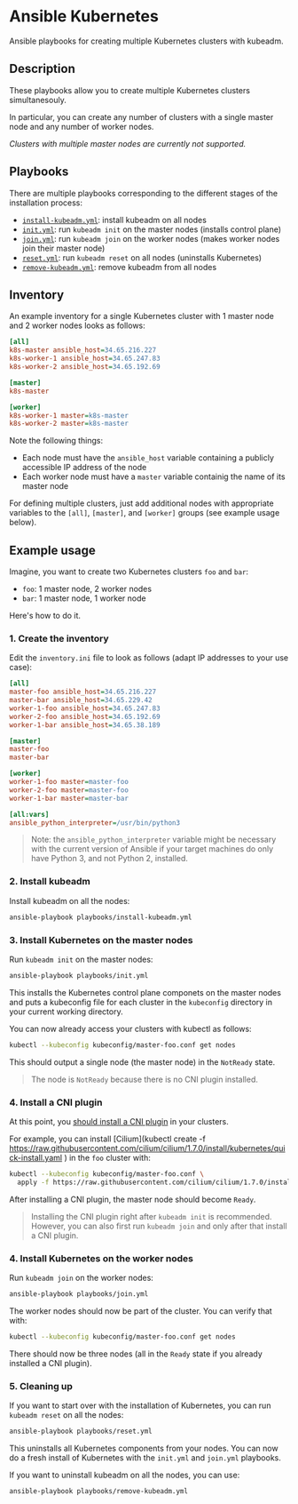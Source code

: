 # Ansible Kubernetes

Ansible playbooks for creating multiple Kubernetes clusters with kubeadm.

## Description

These playbooks allow you to create multiple Kubernetes clusters simultanesouly.

In particular, you can create any number of clusters with a single master node and any number of worker nodes.

_Clusters with multiple master nodes are currently not supported._

## Playbooks

There are multiple playbooks corresponding to the different stages of the installation process:

- [`install-kubeadm.yml`](playbooks/install-kubeadm.yml): install kubeadm on all nodes
- [`init.yml`](playbooks/init.yml): run `kubeadm init` on the master nodes (installs control plane)
- [`join.yml`](playbooks/join.yml): run `kubeadm join` on the worker nodes (makes worker nodes join their master node)
- [`reset.yml`](playbooks/reset.yml): run `kubeadm reset`  on all nodes  (uninstalls Kubernetes)
- [`remove-kubeadm.yml`](playbooks/remove-kubeadm.yml): remove kubeadm from all nodes

## Inventory

An example inventory for a single Kubernetes cluster with 1 master node and 2 worker nodes looks as follows:

```ini
[all]
k8s-master ansible_host=34.65.216.227
k8s-worker-1 ansible_host=34.65.247.83
k8s-worker-2 ansible_host=34.65.192.69

[master]
k8s-master

[worker]
k8s-worker-1 master=k8s-master
k8s-worker-2 master=k8s-master
```

Note the following things:

- Each node must have the `ansible_host` variable containing a publicly accessible IP address of the node
- Each worker node must have a `master` variable containig the name of its master node

For defining multiple clusters, just add additional nodes with appropriate variables to the `[all]`, `[master]`, and `[worker]` groups (see example usage below).

## Example usage

Imagine, you want to create two Kubernetes clusters `foo` and `bar`:

- `foo`: 1 master node, 2 worker nodes
- `bar`: 1 master node, 1 worker node

Here's how to do it.

### 1. Create the inventory

Edit the `inventory.ini` file to look as follows (adapt IP addresses to your use case):

```ini
[all]
master-foo ansible_host=34.65.216.227
master-bar ansible_host=34.65.229.42
worker-1-foo ansible_host=34.65.247.83
worker-2-foo ansible_host=34.65.192.69
worker-1-bar ansible_host=34.65.38.189

[master]
master-foo
master-bar

[worker]
worker-1-foo master=master-foo
worker-2-foo master=master-foo
worker-1-bar master=master-bar

[all:vars]
ansible_python_interpreter=/usr/bin/python3
```

> Note: the `ansible_python_interpreter` variable might be necessary with the current version of Ansible if your target machines do only have Python 3, and not Python 2, installed.

### 2. Install kubeadm

Install kubeadm on all the nodes:

```bash
ansible-playbook playbooks/install-kubeadm.yml
```

### 3. Install Kubernetes on the master nodes

Run `kubeadm init` on the master nodes:

```bash
ansible-playbook playbooks/init.yml
```

This installs the Kubernetes control plane componets on the master nodes and puts a kubeconfig file for each cluster in the `kubeconfig` directory in your current working directory.

You can now already access your clusters with kubectl as follows:

```bash
kubectl --kubeconfig kubeconfig/master-foo.conf get nodes
```

This should output a single node (the master node) in the `NotReady` state.

> The node is `NotReady` because there is no CNI plugin installed.

### 4. Install a CNI plugin

At this point, you [should install a CNI plugin](https://kubernetes.io/docs/setup/production-environment/tools/kubeadm/create-cluster-kubeadm/#pod-network) in your clusters.

For example, you can install [Cilium](kubectl create -f https://raw.githubusercontent.com/cilium/cilium/1.7.0/install/kubernetes/quick-install.yaml
) in the `foo` cluster with:

```bash
kubectl --kubeconfig kubeconfig/master-foo.conf \
  apply -f https://raw.githubusercontent.com/cilium/cilium/1.7.0/install/kubernetes/quick-install.yaml
```

After installing a CNI plugin, the master node should become `Ready`.

> Installing the CNI plugin right after `kubeadm init` is recommended. However, you can also first run `kubeadm join` and only after that install a CNI plugin.

### 4. Install Kubernetes on the worker nodes

Run `kubeadm join` on the worker nodes:

```bash
ansible-playbook playbooks/join.yml
```

The worker nodes should now be part of the cluster. You can verify that with:

```bash
kubectl --kubeconfig kubeconfig/master-foo.conf get nodes
```

There should now be three nodes (all in the `Ready` state if you already installed a CNI plugin).

### 5. Cleaning up

If you want to start over with the installation of Kubernetes, you can run `kubeadm reset` on all the nodes:

```bash
ansible-playbook playbooks/reset.yml
```

This uninstalls all Kubernetes components from your nodes. You can now do a fresh install of Kubernetes with the `init.yml` and `join.yml` playbooks.

If you want to uninstall kubeadm on all the nodes, you can use:

```bash
ansible-playbook playbooks/remove-kubeadm.yml
```
